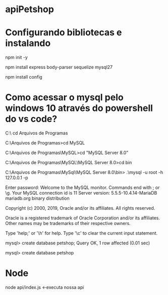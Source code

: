 # apiPetshop
# Configurando bibliotecas e instalando 

npm init -y

npm install express body-parser sequelize mysql27

npm install config

# Como acessar o mysql pelo windows 10 através do powershell do vs code?

C:\ cd Arquivos de Programas

C:\Arquivos de Programas>cd MySQL

C:\Arquivos de Programas\MySQL>cd "MySQL Server 8.0"

C:\Arquivos de Programas\MySQL\MySQL Server 8.0>cd bin

C:\Arquivos de Programas\MySql\MySQL Server 8.0\bin> .\mysql -u root -h 127.0.0.1 -p

Enter password: 
Welcome to the MySQL monitor.  Commands end with ; or \g.
Your MySQL connection id is 11
Server version: 5.5.5-10.4.14-MariaDB mariadb.org binary distribution

Copyright (c) 2000, 2019, Oracle and/or its affiliates. All rights reserved.

Oracle is a registered trademark of Oracle Corporation and/or its
affiliates. Other names may be trademarks of their respective
owners.

Type 'help;' or '\h' for help. Type '\c' to clear the current input statement.

mysql> create database petshop;
Query OK, 1 row affected (0.01 sec)

mysql> create database petshop

# Node

node api/index.js <-executa nossa api





